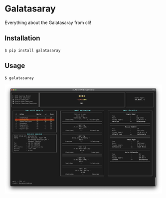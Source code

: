 # Galatasaray

Everything about the Galatasaray from cli!

## Installation

```shell
$ pip install galatasaray
```

## Usage

```shell
$ galatasaray
```

![](./img/screenshot.png)

